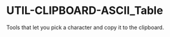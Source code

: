 UTIL-CLIPBOARD-ASCII_Table
==========================

Tools that let you pick a character and copy it to the clipboard.
